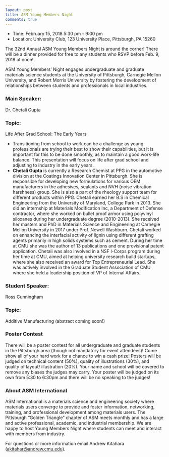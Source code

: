 ```yaml
---
layout: post
title: ASM Young Members Night
comments: true
---
```


- Time: February 15, 2018 5:30 pm - 9:00 pm
- Location: University Club, 123 University Place, Pittsburgh, PA 15260

The 32nd Annual ASM Young Members Night is around the corner! There will be a dinner provided for free to any students who RSVP before Feb. 9, 2018 at noon!

ASM Young Members’ Night engages undergraduate and graduate materials science students at the University of Pittsburgh, Carnegie Mellon University, and Robert Morris University by fostering the development of relationships between students and professionals in local industries.

### Main Speaker:
Dr. Chetali Gupta

### Topic:
Life After Grad School: The Early Years
- Transitioning from school to work can be a challenge as young professionals are trying their best to show their capabilities, but it is important for this to be done smoothly, as to maintain a good work-life balance. This presentation will focus on life after grad school and adjusting to industry in the early years.
- __Chetali Gupta__ is currently a Research Chemist at PPG in the automotive division at the Coatings Innovation Center in Pittsburgh. She is responsible for developing new formulations for various OEM manufacturers in the adhesives, sealants and NVH (noise vibration harshness) group. She is also a part of the rheology support team for different products within PPG. Chetali earned her B.S in Chemical Engineering from the University of Maryland, College Park in 2013. She did an internship at Materials Modification Inc, a Department of Defense contractor, where she worked on bullet proof armor using polyvinyl siloxanes during her undergraduate degree (2010-2013). She received her masters and PhD in Materials Science and Engineering at Carnegie Mellon University in 2017 under Prof. Newell Washburn. Chetali worked on enhancing the interfacial activity of lignin using different grafting agents primarily in high solids systems such as cement. During her time at CMU she was the author of 13 publications and one provisional patent application. Chetali was also involved in a NSF I-Corps program during her time at CMU, aimed at helping university research build startups, where she also received an award for Top Entrepreneurial Lead. She was actively involved in the Graduate Student Association of CMU where she held a leadership position of VP of Internal Affairs.

### Student Speaker:
Ross Cunningham

### Topic:
Additive Manufacturing (abstract coming soon!)

### Poster Contest
There will be a poster contest for all undergraduate and graduate students in the Pittsburgh area (though not mandatory for event attendees)! Come show all of your hard work for a chance to win a cash prize! Posters will be judged on technical content (50%), quality of illustrations (30%), and quality of layout/ illustration (20%). Your name and school will be covered to remove any biases the judges may carry. Your poster will be judged on its own from 5:30 to 6:30pm and there will be no speaking to the judges!

### About ASM International
ASM International is a materials science and engineering society where materials users converge to provide and foster information, networking, training, and professional development among materials users. The Pittsburgh “Golden Triangle” chapter of ASM meets monthly and has a large and active professional, academic, and industrial membership. We are happy to host Young Members Night where students can meet and interact with members from industry.


For questions or more information email Andrew Kitahara (akitahar@andrew.cmu.edu).
